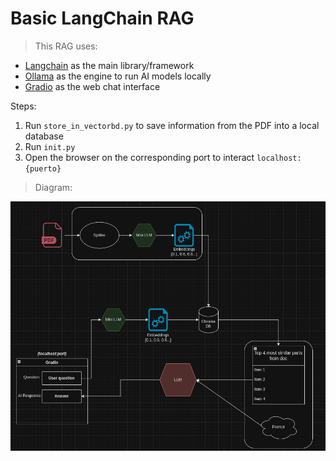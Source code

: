 # Basic LangChain RAG

> This RAG uses:

- [Langchain](https://python.langchain.com/v0.2/docs/introduction/) as the main library/framework
- [Ollama](https://ollama.com/) as the engine to run AI models locally
- [Gradio](https://www.gradio.app/docs/gradio/chatinterface) as the web chat interface

Steps:

1. Run `store_in_vectorbd.py` to save information from the PDF into a local database
2. Run `init.py`
3. Open the browser on the corresponding port to interact `localhost:{puerto}`

> Diagram:

![diagram](diagram.png)
